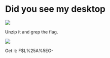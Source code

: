 # **Did you see my desktop**
![](https://i.imgur.com/Jw80ucn.png)

Unzip it and grep the flag.

![](https://i.imgur.com/ACcF8pc.png)

Get it: F$L%25A%5EG-




